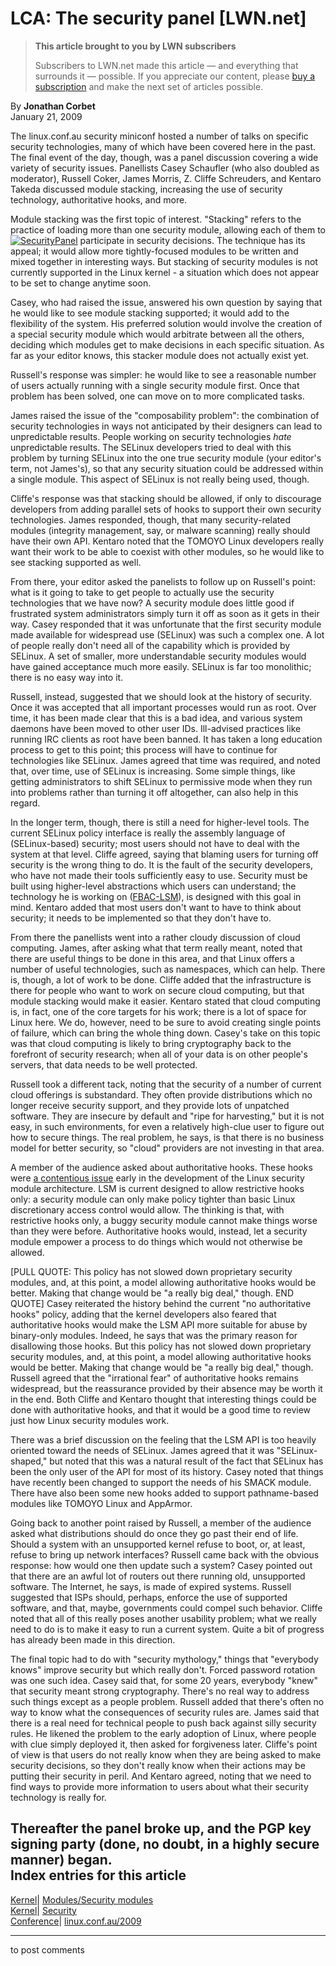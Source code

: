 # LCA: The security panel [LWN.net]

> **This article brought to you by LWN subscribers**
> 
> Subscribers to LWN.net made this article — and everything that surrounds it — possible. If you appreciate our content, please [buy a subscription](/Promo/nst-nag3/subscribe) and make the next set of articles possible. 

By **Jonathan Corbet**  
January 21, 2009 

The linux.conf.au security miniconf hosted a number of talks on specific security technologies, many of which have been covered here in the past. The final event of the day, though, was a panel discussion covering a wide variety of security issues. Panellists Casey Schaufler (who also doubled as moderator), Russell Coker, James Morris, Z. Cliffe Schreuders, and Kentaro Takeda discussed module stacking, increasing the use of security technology, authoritative hooks, and more. 

Module stacking was the first topic of interest. "Stacking" refers to the practice of loading more than one security module, allowing each of them to [![SecurityPanel](https://static.lwn.net/images/conf/lca2009/SecurityPanel-sm.jpg)](/Articles/315975/) participate in security decisions. The technique has its appeal; it would allow more tightly-focused modules to be written and mixed together in interesting ways. But stacking of security modules is not currently supported in the Linux kernel - a situation which does not appear to be set to change anytime soon. 

Casey, who had raised the issue, answered his own question by saying that he would like to see module stacking supported; it would add to the flexibility of the system. His preferred solution would involve the creation of a special security module which would arbitrate between all the others, deciding which modules get to make decisions in each specific situation. As far as your editor knows, this stacker module does not actually exist yet. 

Russell's response was simpler: he would like to see a reasonable number of users actually running with a single security module first. Once that problem has been solved, one can move on to more complicated tasks. 

James raised the issue of the "composability problem": the combination of security technologies in ways not anticipated by their designers can lead to unpredictable results. People working on security technologies _hate_ unpredictable results. The SELinux developers tried to deal with this problem by turning SELinux into the one true security module (your editor's term, not James's), so that any security situation could be addressed within a single module. This aspect of SELinux is not really being used, though. 

Cliffe's response was that stacking should be allowed, if only to discourage developers from adding parallel sets of hooks to support their own security technologies. James responded, though, that many security-related modules (integrity management, say, or malware scanning) really should have their own API. Kentaro noted that the TOMOYO Linux developers really want their work to be able to coexist with other modules, so he would like to see stacking supported as well. 

From there, your editor asked the panelists to follow up on Russell's point: what is it going to take to get people to actually use the security technologies that we have now? A security module does little good if frustrated system administrators simply turn it off as soon as it gets in their way. Casey responded that it was unfortunate that the first security module made available for widespread use (SELinux) was such a complex one. A lot of people really don't need all of the capability which is provided by SELinux. A set of smaller, more understandable security modules would have gained acceptance much more easily. SELinux is far too monolithic; there is no easy way into it. 

Russell, instead, suggested that we should look at the history of security. Once it was accepted that all important processes would run as root. Over time, it has been made clear that this is a bad idea, and various system daemons have been moved to other user IDs. Ill-advised practices like running IRC clients as root have been banned. It has taken a long education process to get to this point; this process will have to continue for technologies like SELinux. James agreed that time was required, and noted that, over time, use of SELinux is increasing. Some simple things, like getting administrators to shift SELinux to permissive mode when they run into problems rather than turning it off altogether, can also help in this regard. 

In the longer term, though, there is still a need for higher-level tools. The current SELinux policy interface is really the assembly language of (SELinux-based) security; most users should not have to deal with the system at that level. Cliffe agreed, saying that blaming users for turning off security is the wrong thing to do. It is the fault of the security developers, who have not made their tools sufficiently easy to use. Security must be built using higher-level abstractions which users can understand; the technology he is working on ([FBAC-LSM](http://www.springerlink.com/content/ax37901032742234/)), is designed with this goal in mind. Kentaro added that most users don't want to have to think about security; it needs to be implemented so that they don't have to. 

From there the panellists went into a rather cloudy discussion of cloud computing. James, after asking what that term really meant, noted that there are useful things to be done in this area, and that Linux offers a number of useful technologies, such as namespaces, which can help. There is, though, a lot of work to be done. Cliffe added that the infrastructure is there for people who want to work on secure cloud computing, but that module stacking would make it easier. Kentaro stated that cloud computing is, in fact, one of the core targets for his work; there is a lot of space for Linux here. We do, however, need to be sure to avoid creating single points of failure, which can bring the whole thing down. Casey's take on this topic was that cloud computing is likely to bring cryptography back to the forefront of security research; when all of your data is on other people's servers, that data needs to be well protected. 

Russell took a different tack, noting that the security of a number of current cloud offerings is substandard. They often provide distributions which no longer receive security support, and they provide lots of unpatched software. They are insecure by default and "ripe for harvesting," but it is not easy, in such environments, for even a relatively high-clue user to figure out how to secure things. The real problem, he says, is that there is no business model for better security, so "cloud" providers are not investing in that area. 

A member of the audience asked about authoritative hooks. These hooks were [a contentious issue](http://lwn.net/2001/1108/kernel.php3) early in the development of the Linux security module architecture. LSM is current designed to allow restrictive hooks only: a security module can only make policy tighter than basic Linux discretionary access control would allow. The thinking is that, with restrictive hooks only, a buggy security module cannot make things worse than they were before. Authoritative hooks would, instead, let a security module empower a process to do things which would not otherwise be allowed. 

[PULL QUOTE:  This policy has not slowed down proprietary security modules, and, at this point, a model allowing authoritative hooks would be better. Making that change would be "a really big deal," though.  END QUOTE] Casey reiterated the history behind the current "no authoritative hooks" policy, adding that the kernel developers also feared that authoritative hooks would make the LSM API more suitable for abuse by binary-only modules. Indeed, he says that was the primary reason for disallowing those hooks. But this policy has not slowed down proprietary security modules, and, at this point, a model allowing authoritative hooks would be better. Making that change would be "a really big deal," though. Russell agreed that the "irrational fear" of authoritative hooks remains widespread, but the reassurance provided by their absence may be worth it in the end. Both Cliffe and Kentaro thought that interesting things could be done with authoritative hooks, and that it would be a good time to review just how Linux security modules work. 

There was a brief discussion on the feeling that the LSM API is too heavily oriented toward the needs of SELinux. James agreed that it was "SELinux-shaped," but noted that this was a natural result of the fact that SELinux has been the only user of the API for most of its history. Casey noted that things have recently been changed to support the needs of his SMACK module. There have also been some new hooks added to support pathname-based modules like TOMOYO Linux and AppArmor. 

Going back to another point raised by Russell, a member of the audience asked what distributions should do once they go past their end of life. Should a system with an unsupported kernel refuse to boot, or, at least, refuse to bring up network interfaces? Russell came back with the obvious response: how would one then update such a system? Casey pointed out that there are an awful lot of routers out there running old, unsupported software. The Internet, he says, is made of expired systems. Russell suggested that ISPs should, perhaps, enforce the use of supported software, and that, maybe, governments could compel such behavior. Cliffe noted that all of this really poses another usability problem; what we really need to do is to make it easy to run a current system. Quite a bit of progress has already been made in this direction. 

The final topic had to do with "security mythology," things that "everybody knows" improve security but which really don't. Forced password rotation was one such idea. Casey said that, for some 20 years, everybody "knew" that security meant strong cryptography. There's no real way to address such things except as a people problem. Russell added that there's often no way to know what the consequences of security rules are. James said that there is a real need for technical people to push back against silly security rules. He likened the problem to the early adoption of Linux, where people with clue simply deployed it, then asked for forgiveness later. Cliffe's point of view is that users do not really know when they are being asked to make security decisions, so they don't really know when their actions may be putting their security in peril. And Kentaro agreed, noting that we need to find ways to provide more information to users about what their security technology is really for. 

Thereafter the panel broke up, and the PGP key signing party (done, no doubt, in a highly secure manner) began.  
Index entries for this article  
---  
[Kernel](/Kernel/Index)| [Modules/Security modules](/Kernel/Index#Modules-Security_modules)  
[Kernel](/Kernel/Index)| [Security](/Kernel/Index#Security)  
[Conference](/Archives/ConferenceIndex/)| [linux.conf.au/2009](/Archives/ConferenceIndex/#linux.conf.au-2009)  
  


* * *

to post comments 
